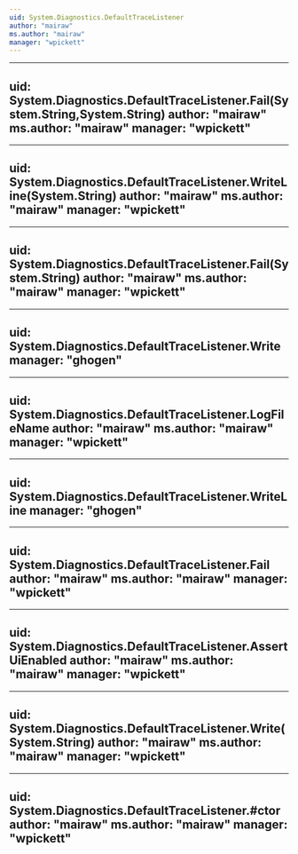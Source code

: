 ```yaml
---
uid: System.Diagnostics.DefaultTraceListener
author: "mairaw"
ms.author: "mairaw"
manager: "wpickett"
---
```


---
uid: System.Diagnostics.DefaultTraceListener.Fail(System.String,System.String)
author: "mairaw"
ms.author: "mairaw"
manager: "wpickett"
---

---
uid: System.Diagnostics.DefaultTraceListener.WriteLine(System.String)
author: "mairaw"
ms.author: "mairaw"
manager: "wpickett"
---

---
uid: System.Diagnostics.DefaultTraceListener.Fail(System.String)
author: "mairaw"
ms.author: "mairaw"
manager: "wpickett"
---

---
uid: System.Diagnostics.DefaultTraceListener.Write
manager: "ghogen"
---

---
uid: System.Diagnostics.DefaultTraceListener.LogFileName
author: "mairaw"
ms.author: "mairaw"
manager: "wpickett"
---

---
uid: System.Diagnostics.DefaultTraceListener.WriteLine
manager: "ghogen"
---

---
uid: System.Diagnostics.DefaultTraceListener.Fail
author: "mairaw"
ms.author: "mairaw"
manager: "wpickett"
---

---
uid: System.Diagnostics.DefaultTraceListener.AssertUiEnabled
author: "mairaw"
ms.author: "mairaw"
manager: "wpickett"
---

---
uid: System.Diagnostics.DefaultTraceListener.Write(System.String)
author: "mairaw"
ms.author: "mairaw"
manager: "wpickett"
---

---
uid: System.Diagnostics.DefaultTraceListener.#ctor
author: "mairaw"
ms.author: "mairaw"
manager: "wpickett"
---
